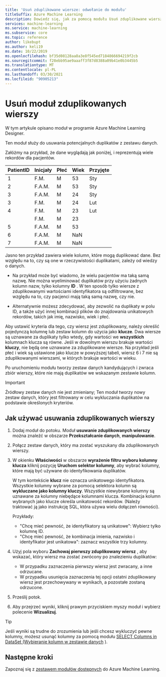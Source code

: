 ```yaml
---
title: 'Usuń zduplikowane wiersze: odwołanie do modułu'
titleSuffix: Azure Machine Learning
description: Dowiedz się, jak za pomocą modułu Usuń zduplikowane wiersze w Azure Machine Learning usunąć potencjalne duplikaty z zestawu danych.
services: machine-learning
ms.service: machine-learning
ms.subservice: core
ms.topic: reference
author: likebupt
ms.author: keli19
ms.date: 10/22/2019
ms.openlocfilehash: bf35d08128aa8a3e8f545ed7184866694219f2cb
ms.sourcegitcommit: f28ebb95ae9aaaff3f87d8388a09b41e0b3445b5
ms.translationtype: MT
ms.contentlocale: pl-PL
ms.lasthandoff: 03/30/2021
ms.locfileid: "90905213"
---
```

# <a name="remove-duplicate-rows-module"></a>Usuń moduł zduplikowanych wierszy

W tym artykule opisano moduł w programie Azure Machine Learning Designer.

Ten moduł służy do usuwania potencjalnych duplikatów z zestawu danych.

Załóżmy na przykład, że dane wyglądają jak poniżej, i reprezentują wiele rekordów dla pacjentów. 

| PatientID | Inicjały| Płeć|Wiek|Przyjęte|
|----|----|----|----|----|
|1|F.M.| M| 53| Sty|
|2| F.A.M.| M| 53| Sty|
|3| F.A.M.| M| 24| Sty|
|3| F.M.| M| 24| Lut|
|4| F.M.| M| 23| Lut|
| | F.M.| M| 23| |
|5| F.A.M.| M| 53| |
|6| F.A.M.| M| NaN| |
|7| F.A.M.| M| NaN| |

Jasno ten przykład zawiera wiele kolumn, które mogą duplikować dane. Bez względu na to, czy są one w rzeczywistości duplikatami, zależy od wiedzy o danych. 

+ Na przykład może być wiadomo, że wielu pacjentów ma taką samą nazwę. Nie można wyeliminować duplikatów przy użyciu żadnych kolumn nazw, tylko kolumny **ID** . W ten sposób tylko wiersze z zduplikowanymi wartościami identyfikatora są odfiltrowane, bez względu na to, czy pacjenci mają taką samą nazwę, czy nie.

+ Alternatywnie możesz zdecydować, aby zezwolić na duplikaty w polu ID, a także użyć innej kombinacji plików do znajdowania unikatowych rekordów, takich jak imię, nazwisko, wiek i płeć.  

Aby ustawić kryteria dla tego, czy wiersz jest zduplikowany, należy określić pojedynczą kolumnę lub zestaw kolumn do użycia jako **klucze**. Dwa wiersze są uznawane za duplikaty tylko wtedy, gdy wartości we **wszystkich** kolumnach klucza są równe. Jeśli w dowolnym wierszu brakuje wartości **kluczy**, nie będą one uznawane za zduplikowane wiersze. Na przykład jeśli płeć i wiek są ustawione jako klucze w powyższej tabeli, wiersz 6 i 7 nie są zduplikowanymi wierszami, w których brakuje wartości w wieku.

Po uruchomieniu modułu tworzy zestaw danych kandydujących i zwraca zbiór wierszy, które nie mają duplikatów we wskazanym zestawie kolumn.

> [!IMPORTANT]
> Źródłowy zestaw danych nie jest zmieniany; Ten moduł tworzy nowy zestaw danych, który jest filtrowany w celu wykluczania duplikatów na podstawie określonych kryteriów.

## <a name="how-to-use-remove-duplicate-rows"></a>Jak używać usuwania zduplikowanych wierszy

1. Dodaj moduł do potoku. Moduł **usuwanie zduplikowanych wierszy** można znaleźć w obszarze **Przekształcanie danych**, **manipulowanie**.  

2. Połącz zestaw danych, który ma zostać wyszukany dla zduplikowanych wierszy.

3. W okienku **Właściwości** w obszarze **wyrażenie filtru wyboru kolumny klucza** kliknij pozycję **Uruchom selektor kolumny**, aby wybrać kolumny, które mają być używane do identyfikowania duplikatów.

    W tym kontekście **klucz** nie oznacza unikatowego identyfikatora. Wszystkie kolumny wybrane za pomocą selektora kolumn są **wykluczane jako kolumny kluczy**. Wszystkie niewybrane kolumny są uznawane za kolumny niebędące kolumnami klucza. Kombinacja kolumn wybranych jako klucze określa unikatowość rekordów. (Należy traktować ją jako instrukcję SQL, która używa wielu dołączeń równości).

    Przykłady:

    + "Chcę mieć pewność, że identyfikatory są unikatowe": Wybierz tylko kolumnę ID.
    + "Chcę mieć pewność, że kombinacja imienia, nazwisko i identyfikator jest unikatowa": zaznacz wszystkie trzy kolumny.

4. Użyj pola wyboru **Zachowaj pierwszy zduplikowany wiersz** , aby wskazać, który wiersz ma zostać zwrócony po znalezieniu duplikatów:

    + W przypadku zaznaczenia pierwszy wiersz jest zwracany, a inne odrzucane. 
    + W przypadku usunięcia zaznaczenia tej opcji ostatni zduplikowany wiersz jest przechowywany w wynikach, a pozostałe zostaną odrzucone. 

5. Prześlij potok.

6. Aby przejrzeć wyniki, kliknij prawym przyciskiem myszy moduł i wybierz polecenie **Wizualizuj**. 

> [!TIP]
> Jeśli wyniki są trudne do zrozumienia lub jeśli chcesz wykluczyć pewne kolumny, możesz usunąć kolumny za pomocą modułu [SELECT Columns in DataSet (Wybieranie kolumn w zestawie danych](./select-columns-in-dataset.md) ).

## <a name="next-steps"></a>Następne kroki

Zapoznaj się z [zestawem modułów dostępnych](module-reference.md) do Azure Machine Learning. 